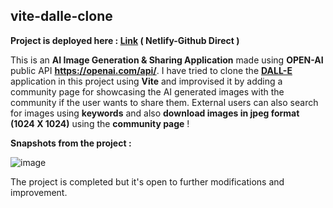 <h2>vite-dalle-clone</h2>

<b>Project is deployed here : <a href="https://vite-dalle-clone-client.netlify.app/">Link</a> ( Netlify-Github Direct )</b>

This is an <b>AI Image Generation & Sharing Application</b> made using <b>OPEN-AI</b> public API <b>https://openai.com/api/</b>. I have tried to clone the <b><a href="https://openai.com/product/dall-e-2">DALL-E</a></b> application in this project using <b>Vite</b> and improvised it by adding a community page for showcasing the AI generated images with the community if the user wants to share them. External users can also search for images using <b>keywords</b> and also <b>download images in jpeg format (1024 X 1024)</b> using the <b>community page</b> !

<b>Snapshots from the project : </b>

![image](https://user-images.githubusercontent.com/68563695/231845420-bfa65888-f683-4351-8dd4-02cc8ef66f34.png)

The project is completed but it's open to further modifications and improvement.
